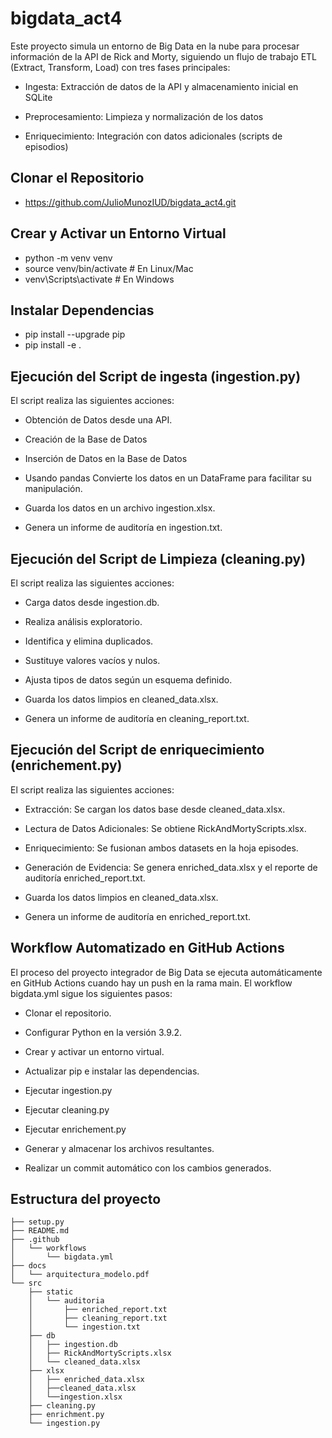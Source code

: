 # bigdata_act4

Este proyecto simula un entorno de Big Data en la nube para procesar información de la API de Rick and Morty, siguiendo un flujo de trabajo ETL (Extract, Transform, Load) con tres fases principales:

* Ingesta: Extracción de datos de la API y almacenamiento inicial en SQLite

* Preprocesamiento: Limpieza y normalización de los datos

* Enriquecimiento: Integración con datos adicionales (scripts de episodios)


## Clonar el Repositorio

* https://github.com/JulioMunozIUD/bigdata_act4.git

## Crear y Activar un Entorno Virtual

* python -m venv venv
* source venv/bin/activate  # En Linux/Mac
* venv\Scripts\activate     # En Windows

## Instalar Dependencias

* pip install --upgrade pip
* pip install -e .

## Ejecución del Script de ingesta (ingestion.py)

El script realiza las siguientes acciones:

* Obtención de Datos desde una API.

* Creación de la Base de Datos

* Inserción de Datos en la Base de Datos

* Usando pandas Convierte los datos en un DataFrame para facilitar su manipulación.

* Guarda los datos en un archivo ingestion.xlsx.

* Genera un informe de auditoría en ingestion.txt.

## Ejecución del Script de Limpieza (cleaning.py)

El script realiza las siguientes acciones:

* Carga datos desde ingestion.db.

* Realiza análisis exploratorio.

* Identifica y elimina duplicados.

* Sustituye valores vacíos y nulos.

* Ajusta tipos de datos según un esquema definido.

* Guarda los datos limpios en cleaned_data.xlsx.

* Genera un informe de auditoría en cleaning_report.txt.

## Ejecución del Script de enriquecimiento (enrichement.py)

El script realiza las siguientes acciones:

* Extracción: Se cargan los datos base desde cleaned_data.xlsx.

* Lectura de Datos Adicionales: Se obtiene RickAndMortyScripts.xlsx.

* Enriquecimiento: Se fusionan ambos datasets en la hoja episodes.

* Generación de Evidencia: Se genera enriched_data.xlsx y el reporte de auditoría enriched_report.txt.

* Guarda los datos limpios en cleaned_data.xlsx.

* Genera un informe de auditoría en enriched_report.txt.

## Workflow Automatizado en GitHub Actions

El proceso del  proyecto integrador de Big Data se ejecuta automáticamente en GitHub Actions    cuando hay un push en la rama main. El workflow bigdata.yml sigue los siguientes pasos:

* Clonar el repositorio.

* Configurar Python en la versión 3.9.2.

* Crear y activar un entorno virtual.

* Actualizar pip e instalar las dependencias.

* Ejecutar ingestion.py

* Ejecutar cleaning.py

* Ejecutar enrichement.py

* Generar y almacenar los archivos resultantes.

* Realizar un commit automático con los cambios generados.


## Estructura del proyecto
```
├── setup.py
├── README.md
├── .github
│   └── workflows
│       └── bigdata.yml
├── docs
│   └── arquitectura_modelo.pdf
└── src
    ├── static
    │   └── auditoria
    │       ├── enriched_report.txt
    │       ├── cleaning_report.txt
    │       └── ingestion.txt
    ├── db
    │   ├── ingestion.db
    │   ├── RickAndMortyScripts.xlsx
    │   └── cleaned_data.xlsx
    ├── xlsx
    │   ├── enriched_data.xlsx
    │   ├──cleaned_data.xlsx
    │   └──ingestion.xlsx
    ├── cleaning.py
    ├── enrichment.py
    └── ingestion.py
```
  
        
